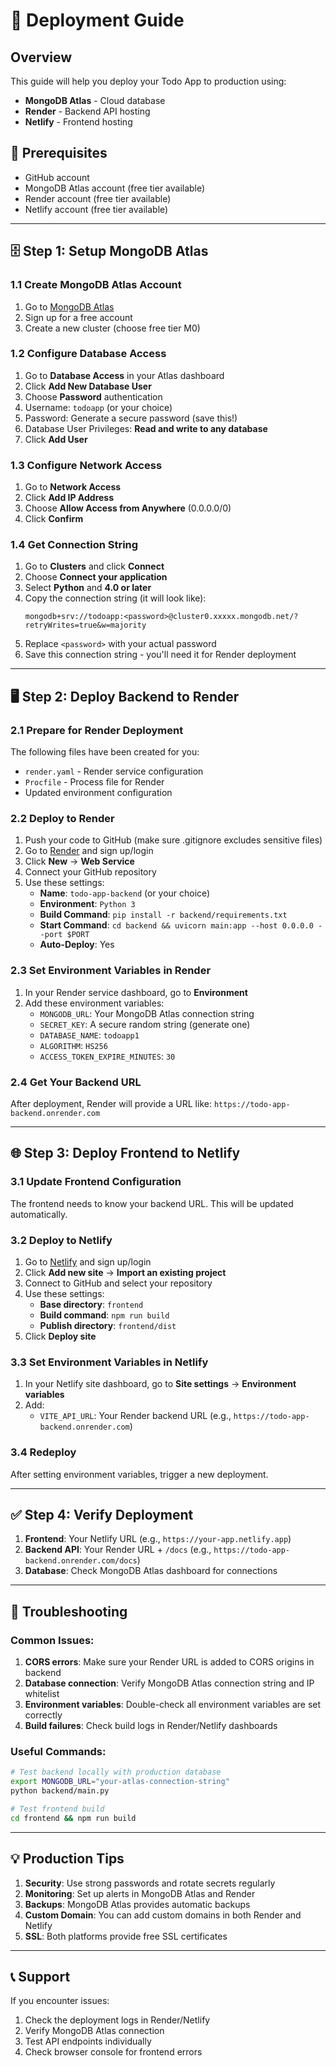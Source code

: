 # 🚀 Deployment Guide

## Overview
This guide will help you deploy your Todo App to production using:
- **MongoDB Atlas** - Cloud database
- **Render** - Backend API hosting
- **Netlify** - Frontend hosting

## 📝 Prerequisites
- GitHub account
- MongoDB Atlas account (free tier available)
- Render account (free tier available)
- Netlify account (free tier available)

---

## 🗄️ Step 1: Setup MongoDB Atlas

### 1.1 Create MongoDB Atlas Account
1. Go to [MongoDB Atlas](https://www.mongodb.com/cloud/atlas)
2. Sign up for a free account
3. Create a new cluster (choose free tier M0)

### 1.2 Configure Database Access
1. Go to **Database Access** in your Atlas dashboard
2. Click **Add New Database User**
3. Choose **Password** authentication
4. Username: `todoapp` (or your choice)
5. Password: Generate a secure password (save this!)
6. Database User Privileges: **Read and write to any database**
7. Click **Add User**

### 1.3 Configure Network Access
1. Go to **Network Access**
2. Click **Add IP Address**
3. Choose **Allow Access from Anywhere** (0.0.0.0/0)
4. Click **Confirm**

### 1.4 Get Connection String
1. Go to **Clusters** and click **Connect**
2. Choose **Connect your application**
3. Select **Python** and **4.0 or later**
4. Copy the connection string (it will look like):
   ```
   mongodb+srv://todoapp:<password>@cluster0.xxxxx.mongodb.net/?retryWrites=true&w=majority
   ```
5. Replace `<password>` with your actual password
6. Save this connection string - you'll need it for Render deployment

---

## 🖥️ Step 2: Deploy Backend to Render

### 2.1 Prepare for Render Deployment
The following files have been created for you:
- `render.yaml` - Render service configuration
- `Procfile` - Process file for Render
- Updated environment configuration

### 2.2 Deploy to Render
1. Push your code to GitHub (make sure .gitignore excludes sensitive files)
2. Go to [Render](https://render.com) and sign up/login
3. Click **New** → **Web Service**
4. Connect your GitHub repository
5. Use these settings:
   - **Name**: `todo-app-backend` (or your choice)
   - **Environment**: `Python 3`
   - **Build Command**: `pip install -r backend/requirements.txt`
   - **Start Command**: `cd backend && uvicorn main:app --host 0.0.0.0 --port $PORT`
   - **Auto-Deploy**: Yes

### 2.3 Set Environment Variables in Render
1. In your Render service dashboard, go to **Environment**
2. Add these environment variables:
   - `MONGODB_URL`: Your MongoDB Atlas connection string
   - `SECRET_KEY`: A secure random string (generate one)
   - `DATABASE_NAME`: `todoapp1`
   - `ALGORITHM`: `HS256`
   - `ACCESS_TOKEN_EXPIRE_MINUTES`: `30`

### 2.4 Get Your Backend URL
After deployment, Render will provide a URL like:
`https://todo-app-backend.onrender.com`

---

## 🌐 Step 3: Deploy Frontend to Netlify

### 3.1 Update Frontend Configuration
The frontend needs to know your backend URL. This will be updated automatically.

### 3.2 Deploy to Netlify
1. Go to [Netlify](https://netlify.com) and sign up/login
2. Click **Add new site** → **Import an existing project**
3. Connect to GitHub and select your repository
4. Use these settings:
   - **Base directory**: `frontend`
   - **Build command**: `npm run build`
   - **Publish directory**: `frontend/dist`
5. Click **Deploy site**

### 3.3 Set Environment Variables in Netlify
1. In your Netlify site dashboard, go to **Site settings** → **Environment variables**
2. Add:
   - `VITE_API_URL`: Your Render backend URL (e.g., `https://todo-app-backend.onrender.com`)

### 3.4 Redeploy
After setting environment variables, trigger a new deployment.

---

## ✅ Step 4: Verify Deployment

1. **Frontend**: Your Netlify URL (e.g., `https://your-app.netlify.app`)
2. **Backend API**: Your Render URL + `/docs` (e.g., `https://todo-app-backend.onrender.com/docs`)
3. **Database**: Check MongoDB Atlas dashboard for connections

---

## 🔧 Troubleshooting

### Common Issues:
1. **CORS errors**: Make sure your Render URL is added to CORS origins in backend
2. **Database connection**: Verify MongoDB Atlas connection string and IP whitelist
3. **Environment variables**: Double-check all environment variables are set correctly
4. **Build failures**: Check build logs in Render/Netlify dashboards

### Useful Commands:
```bash
# Test backend locally with production database
export MONGODB_URL="your-atlas-connection-string"
python backend/main.py

# Test frontend build
cd frontend && npm run build
```

---

## 💡 Production Tips

1. **Security**: Use strong passwords and rotate secrets regularly
2. **Monitoring**: Set up alerts in MongoDB Atlas and Render
3. **Backups**: MongoDB Atlas provides automatic backups
4. **Custom Domain**: You can add custom domains in both Render and Netlify
5. **SSL**: Both platforms provide free SSL certificates

---

## 📞 Support

If you encounter issues:
1. Check the deployment logs in Render/Netlify
2. Verify MongoDB Atlas connection
3. Test API endpoints individually
4. Check browser console for frontend errors 
